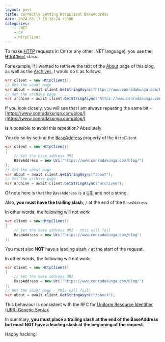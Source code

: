 ```yaml
---
layout: post
title: Correctly Setting HttpClient BaseAddress
date: 2024-03-17 18:30:24 +0300
categories:
    - .NET
    - C#
    - HttpClient
---
```

To make [HTTP](https://en.wikipedia.org/wiki/HTTP) requests in C# (or any other .NET language), you use the [HttpClient](https://learn.microsoft.com/en-us/dotnet/api/system.net.http.httpclient?view=net-8.0) class.

For example, if I wanted to retrieve the text of the [About](https://www.conradakunga.com/blog/about/) page of this blog, as well as the [Archives](https://www.conradakunga.com/blog/archives/), I would do it as follows:

```csharp
var client = new HttpClient();
// Get the about page
var about = await client.GetStringAsync("https://www.conradakunga.com/blog/about/");
// Get the archive page
var archive = await client.GetStringAsync("https://www.conradakunga.com/blog/archives/");
```

If you look closely, you will see that I am always repeating the same bit - [https://www.conradakunga.com/blog/](https://www.conradakunga.com/blog/)

Is it possible to avoid this repetition? Absolutely.

You do so by setting the [BaseAddress](https://learn.microsoft.com/en-us/dotnet/api/system.net.http.httpclient.baseaddress?view=net-8.0) property of the `HttpClient`

```csharp
var client = new HttpClient()
{
    // Set the base address URI
    BaseAddress = new Uri("https://www.conradakunga.com/blog/")
};
// Get the about page
var about = await client.GetStringAsync("about");
// Get the archive page
var archive = await client.GetStringAsync("archives");
```

Of note here is that the `BaseAddress` is a  [URI](https://learn.microsoft.com/en-us/dotnet/api/system.uri?view=net-8.0) and not a string.

Also, **you must have the trailing slash**, `/` at the end of the `BaseAddress`.

In other words, the following will not work

```csharp
var client = new HttpClient()
{
    // Set the base address URI - this will fail
    BaseAddress = new Uri("https://www.conradakunga.com/blog")
};
```

You must also **NOT** have a leading slash `/` at the start of the request.

In other words, the following will not work:

```csharp
var client = new HttpClient()
{
    // Set the base address URI
    BaseAddress = new Uri("https://www.conradakunga.com/blog/")
};
// Get the about page - this will fail!
var about = await client.GetStringAsync("/about");
```

This behaviour is consistent with the RFC for [Uniform Resource Identifier (URI): Generic Syntax](https://www.rfc-editor.org/rfc/rfc3986)

In summary, **you must place a trailing slash at the end of the BaseAddress but must NOT have a leading slash at the beginning of the request**.

Happy hacking!